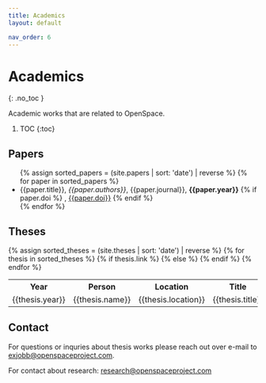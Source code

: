 ```yaml
---
title: Academics
layout: default

nav_order: 6
---
```


# Academics
{: .no_toc }

Academic works that are related to OpenSpace.

1. TOC
{:toc}


## Papers
<ul>
{% assign sorted_papers = (site.papers | sort: 'date') | reverse %}
{% for paper in sorted_papers %}
  <li>
    {{paper.title}}, <i>{{paper.authors}}</i>, {{paper.journal}}, <b>{{paper.year}}</b>
    {% if paper.doi %}
    , <a href="{{paper.doi}}">{{paper.doi}}</a>
    {% endif %}
  </li>
{% endfor %}
</ul>

## Theses
<table>
  <tr>
    <th>Year</th>
    <th>Person</th>
    <th>Location</th>
    <th>Title</th>
    <th>Thesis</th>
  </tr>
{% assign sorted_theses = (site.theses | sort: 'date') | reverse %}
{% for thesis in sorted_theses %}
  <tr>
    <td>{{thesis.year}}</td>
    <td>{{thesis.name}}</td>
    <td>{{thesis.location}}</td>
    <td>{{thesis.title}}</td>
    {% if thesis.link %}
    <td><a href="{{thesis.link}}">link</a></td>
    {% else %}
    <td></td>
    {% endif %}
  </tr>
{% endfor %}
</table>

## Contact
For questions or inquries about thesis works please reach out over e-mail to exjobb@openspaceproject.com. 

For contact about research: research@openspaceproject.com
